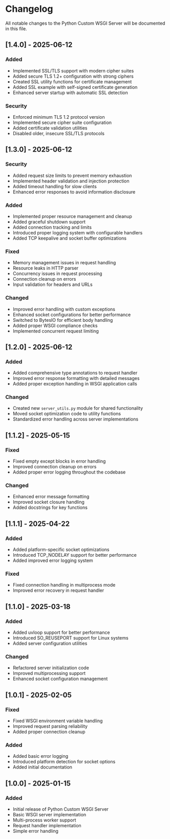 # Changelog

All notable changes to the Python Custom WSGI Server will be documented in this file.

## [1.4.0] - 2025-06-12
### Added
- Implemented SSL/TLS support with modern cipher suites
- Added secure TLS 1.2+ configuration with strong ciphers
- Created SSL utility functions for certificate management
- Added SSL example with self-signed certificate generation
- Enhanced server startup with automatic SSL detection

### Security
- Enforced minimum TLS 1.2 protocol version
- Implemented secure cipher suite configuration
- Added certificate validation utilities
- Disabled older, insecure SSL/TLS protocols

## [1.3.0] - 2025-06-12
### Security
- Added request size limits to prevent memory exhaustion
- Implemented header validation and injection protection
- Added timeout handling for slow clients
- Enhanced error responses to avoid information disclosure

### Added
- Implemented proper resource management and cleanup
- Added graceful shutdown support
- Added connection tracking and limits
- Introduced proper logging system with configurable handlers
- Added TCP keepalive and socket buffer optimizations

### Fixed
- Memory management issues in request handling
- Resource leaks in HTTP parser
- Concurrency issues in request processing
- Connection cleanup on errors
- Input validation for headers and URLs

### Changed
- Improved error handling with custom exceptions
- Enhanced socket configurations for better performance
- Switched to BytesIO for efficient body handling
- Added proper WSGI compliance checks
- Implemented concurrent request limiting

## [1.2.0] - 2025-06-12
### Added
- Added comprehensive type annotations to request handler
- Improved error response formatting with detailed messages
- Added proper exception handling in WSGI application calls

### Changed
- Created new `server_utils.py` module for shared functionality
- Moved socket optimization code to utility functions
- Standardized error handling across server implementations

## [1.1.2] - 2025-05-15
### Fixed
- Fixed empty except blocks in error handling
- Improved connection cleanup on errors
- Added proper error logging throughout the codebase

### Changed
- Enhanced error message formatting
- Improved socket closure handling
- Added docstrings for key functions

## [1.1.1] - 2025-04-22
### Added
- Added platform-specific socket optimizations
- Introduced TCP_NODELAY support for better performance
- Added improved error logging system

### Fixed
- Fixed connection handling in multiprocess mode
- Improved error recovery in request handler

## [1.1.0] - 2025-03-18
### Added
- Added uvloop support for better performance
- Introduced SO_REUSEPORT support for Linux systems
- Added server configuration utilities

### Changed
- Refactored server initialization code
- Improved multiprocessing support
- Enhanced socket configuration management

## [1.0.1] - 2025-02-05
### Fixed
- Fixed WSGI environment variable handling
- Improved request parsing reliability
- Added proper connection cleanup

### Added
- Added basic error logging
- Introduced platform detection for socket options
- Added initial documentation

## [1.0.0] - 2025-01-15
### Added
- Initial release of Python Custom WSGI Server
- Basic WSGI server implementation
- Multi-process worker support
- Request handler implementation
- Simple error handling